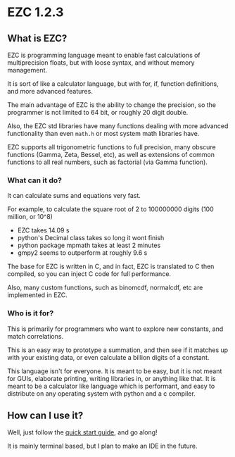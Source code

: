 # EZC 1.2.3

## What is EZC?

EZC is programming language meant to enable fast calculations of multiprecision floats, but with loose syntax, and without memory management.

It is sort of like a calculator language, but with for, if, function definitions, and more advanced features.

The main advantage of EZC is the ability to change the precision, so the programmer is not limited to 64 bit, or roughly 20 digit double.

Also, the EZC std libraries have many functions dealing with more advanced functionality than even `math.h` or most system math libraries have.

EZC supports all trigonometric functions to full precision, many obscure functions (Gamma, Zeta, Bessel, etc), as well as extensions of common functions to all real numbers, such as factorial (via Gamma function).


### What can it do?

It can calculate sums and equations very fast.

For example, to calculate the square root of 2 to 100000000 digits (100 million, or 10^8)

 * EZC takes 14.09 s
 * python's Decimal class takes so long it wont finish
 * python package mpmath takes at least 2 minutes
 * gmpy2 seems to outperform at roughly 9.6 s

The base for EZC is written in C, and in fact, EZC is translated to C then compiled, so you can inject C code for full performance.

Also, many custom functions, such as binomcdf, normalcdf, etc are implemented in EZC.


### Who is it for?

This is primarily for programmers who want to explore new constants, and match correlations.

This is an easy way to prototype a summation, and then see if it matches up with your existing data, or even calculate a billion digits of a constant.

This language isn't for everyone. It is meant to be easy, but it is not meant for GUIs, elaborate printing, writing libraries in, or anything like that. It is meant to be a calculator like language which is performant, and easy to distribute on any operating system with python and a c compiler.


## How can I use it?

Well, just follow the [quick start guide](./#/quickstart), and go along!

It is mainly terminal based, but I plan to make an IDE in the future.

